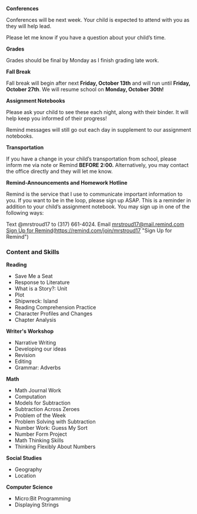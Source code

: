 **Conferences**

Conferences will be next week. Your child is expected to attend with you as they will help lead.

Please let me know if you have a question about your child’s time.

**Grades**

Grades should be final by Monday as I finish grading late work.

**Fall Break**

Fall break will begin after next **Friday, October 13th** and will run until **Friday, October 27th**. We will resume school on **Monday, October 30th!**

**Assignment Notebooks** 

Please ask your child to see these each night, along with their binder. It will help keep you informed of their progress!

Remind messages will still go out each day in supplement to our assignment notebooks.

**Transportation**

If you have a change in your child’s transportation from school, please inform me via note or Remind **BEFORE 2:00.** Alternatively, you may contact the office directly and they will let me know.

**Remind-Announcements and Homework Hotline**

Remind is the service that I use to communicate important information to you. If you want to be in the loop, please sign up ASAP. This is a reminder in addition to your child’s assignment notebook. You may sign up in one of the following ways:

Text @mrstroud17 to (317) 661-4024.
Email mrstroud17@mail.remind.com
[Sign Up for Remind](#)(https://remind.com/join/mrstroud17 "Sign Up for Remind")

### Content and Skills

**Reading**
* Save Me a Seat
* Response to Literature
* What is a Story?: Unit
* Plot
* Shipwreck: Island
* Reading Comprehension Practice
* Character Profiles and Changes
* Chapter Analysis

**Writer's Workshop** 
* Narrative Writing
* Developing our ideas
* Revision
* Editing
* Grammar: Adverbs

**Math**
* Math Journal Work
* Computation
* Models for Subtraction
* Subtraction Across Zeroes
* Problem of the Week
* Problem Solving with Subtraction
* Number Work: Guess My Sort
* Number Form Project
* Math Thinking Skills
* Thinking Flexibly About Numbers

**Social Studies**
* Geography
* Location

**Computer Science**
* Micro:Bit Programming
* Displaying Strings
